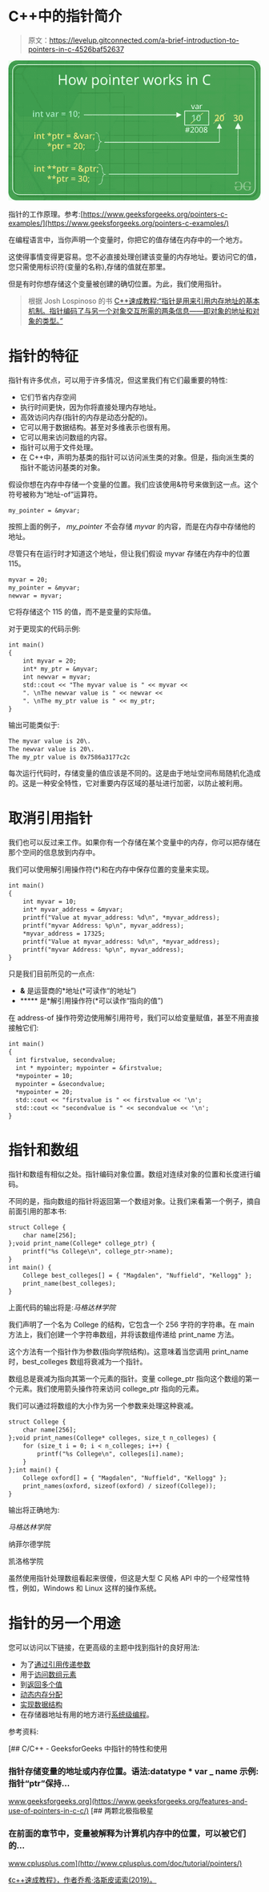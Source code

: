 # C++中的指针简介

> 原文：<https://levelup.gitconnected.com/a-brief-introduction-to-pointers-in-c-4526baf52637>

![](img/385e1ccf20c392e277012af110a7c51f.png)

指针的工作原理。参考:[https://www.geeksforgeeks.org/pointers-c-examples/](https://www.geeksforgeeks.org/pointers-c-examples/)

在编程语言中，当你声明一个变量时，你把它的值存储在内存中的一个地方。

这使得事情变得更容易。您不必直接处理创建该变量的内存地址。要访问它的值，您只需使用标识符(变量的名称),存储的值就在那里。

但是有时你想存储这个变量被创建的确切位置。为此，我们使用指针。

> 根据 Josh Lospinoso 的书 [C++速成教程:“指针是用来引用内存地址的基本机制。指针编码了与另一个对象交互所需的两条信息——即对象的地址和对象的类型。”](https://www.amazon.co.uk/Crash-Course-Joshua-Alfred-Lospinoso/dp/1593278888/ref=sr_1_1?crid=T70DHEL5PYYQ&keywords=c%2B%2B+crash+course&qid=1583313734&sprefix=c%2B%2B+crash+cours%2Caps%2C290&sr=8-1)

# 指针的特征

指针有许多优点，可以用于许多情况，但这里我们有它们最重要的特性:

*   它们节省内存空间
*   执行时间更快，因为你将直接处理内存地址。
*   高效访问内存(指针的内存是动态分配的)。
*   它可以用于数据结构。甚至对多维表示也很有用。
*   它可以用来访问数组的内容。
*   指针可以用于文件处理。
*   在 C++中，声明为基类的指针可以访问派生类的对象。但是，指向派生类的指针不能访问基类的对象。

假设你想在内存中存储一个变量的位置。我们应该使用&符号来做到这一点。这个符号被称为“地址-of”运算符。

```
my_pointer = &myvar;
```

按照上面的例子， *my_pointer* 不会存储 *myvar* 的内容，而是在内存中存储他的地址。

尽管只有在运行时才知道这个地址，但让我们假设 myvar 存储在内存中的位置 115。

```
myvar = 20;
my_pointer = &myvar;
newvar = myvar;
```

它将存储这个 115 的值，而不是变量的实际值。

对于更现实的代码示例:

```
int main()
{
    int myvar = 20;
    int* my_ptr = &myvar;
    int newvar = myvar;
    std::cout << "The myvar value is " << myvar << 
    ". \nThe newvar value is " << newvar <<
    ". \nThe my_ptr value is " << my_ptr;
}
```

输出可能类似于:

```
The myvar value is 20\.  
The newvar value is 20\.  
The my_ptr value is 0x7586a3177c2c
```

每次运行代码时，存储变量的值应该是不同的。这是由于地址空间布局随机化造成的。这是一种安全特性，它对重要内存区域的基址进行加密，以防止被利用。

# 取消引用指针

我们也可以反过来工作。如果你有一个存储在某个变量中的内存，你可以把存储在那个空间的信息放到内存中。

我们可以使用解引用操作符(*)和在内存中保存位置的变量来实现。

```
int main()
{
    int myvar = 10;
    int* myvar_address = &myvar;
    printf("Value at myvar_address: %d\n", *myvar_address);
    printf("myvar Address: %p\n", myvar_address);
    *myvar_address = 17325;
    printf("Value at myvar_address: %d\n", *myvar_address);
    printf("myvar Address: %p\n", myvar_address);
}
```

只是我们目前所见的一点点:

*   **&** 是运营商的*地址(*可读作“的地址”)
*   ***** 是*解引用操作符(*可以读作“指向的值”)

在 address-of 操作符旁边使用解引用符号，我们可以给变量赋值，甚至不用直接接触它们:

```
int main()
{
  int firstvalue, secondvalue;
  int * mypointer; mypointer = &firstvalue;
  *mypointer = 10;
  mypointer = &secondvalue;
  *mypointer = 20;
  std::cout << "firstvalue is " << firstvalue << '\n';
  std::cout << "secondvalue is " << secondvalue << '\n';
}
```

# 指针和数组

指针和数组有相似之处。指针编码对象位置。数组对连续对象的位置和长度进行编码。

不同的是，指向数组的指针将返回第一个数组对象。让我们来看第一个例子，摘自前面引用的那本书:

```
struct College {
    char name[256];
};void print_name(College* college_ptr) {
    printf("%s College\n", college_ptr->name);
}
int main() {
    College best_colleges[] = { "Magdalen", "Nuffield", "Kellogg" };
    print_name(best_colleges);
}
```

上面代码的输出将是:*马格达林学院*

我们声明了一个名为 College 的结构，它包含一个 256 字符的字符串。在 main 方法上，我们创建一个字符串数组，并将该数组传递给 print_name 方法。

这个方法有一个指针作为参数(指向学院结构)。这意味着当您调用 print_name 时，best_colleges 数组将衰减为一个指针。

数组总是衰减为指向其第一个元素的指针。变量 college_ptr 指向这个数组的第一个元素。我们使用箭头操作符来访问 college_ptr 指向的元素。

我们可以通过将数组的大小作为另一个参数来处理这种衰减。

```
struct College {
    char name[256];
};void print_names(College* colleges, size_t n_colleges) {
    for (size_t i = 0; i < n_colleges; i++) { 
        printf("%s College\n", colleges[i].name);
    }
};int main() {
    College oxford[] = { "Magdalen", "Nuffield", "Kellogg" };
    print_names(oxford, sizeof(oxford) / sizeof(College));
}
```

输出将正确地为:

*马格达林学院*

纳菲尔德学院

凯洛格学院

虽然使用指针处理数组看起来很傻，但这是大型 C 风格 API 中的一个经常性特性，例如，Windows 和 Linux 这样的操作系统。

# 指针的另一个用途

您可以访问以下链接，在更高级的主题中找到指针的良好用法:

*   为了[通过引用传递参数](https://www.geeksforgeeks.org/passing-by-pointer-vs-passing-by-reference-in-c/)
*   用于[访问数组元素](https://www.geeksforgeeks.org/arrays-in-c-cpp/)
*   到[返回多个值](https://www.geeksforgeeks.org/how-to-return-multiple-values-from-a-function-in-c-or-cpp/)
*   [动态内存分配](https://www.geeksforgeeks.org/dynamic-memory-allocation-in-c-using-malloc-calloc-free-and-realloc/)
*   [实现数据结构](https://www.geeksforgeeks.org/data-structures/)
*   在存储器地址有用的地方进行[系统级编程](https://www.geeksforgeeks.org/tag/system-programming/)。

参考资料:

[](https://www.geeksforgeeks.org/features-and-use-of-pointers-in-c-c/) [## C/C++ - GeeksforGeeks 中指针的特性和使用

### 指针存储变量的地址或内存位置。语法:datatype * var _ name 示例:指针“ptr”保持…

www.geeksforgeeks.org](https://www.geeksforgeeks.org/features-and-use-of-pointers-in-c-c/) [](http://www.cplusplus.com/doc/tutorial/pointers/) [## 两颗北极指极星

### 在前面的章节中，变量被解释为计算机内存中的位置，可以被它们的…

www.cplusplus.com](http://www.cplusplus.com/doc/tutorial/pointers/) 

[《c++速成教程》，作者乔希·洛斯皮诺索(2019)。](https://www.amazon.co.uk/Crash-Course-Joshua-Alfred-Lospinoso/dp/1593278888/)